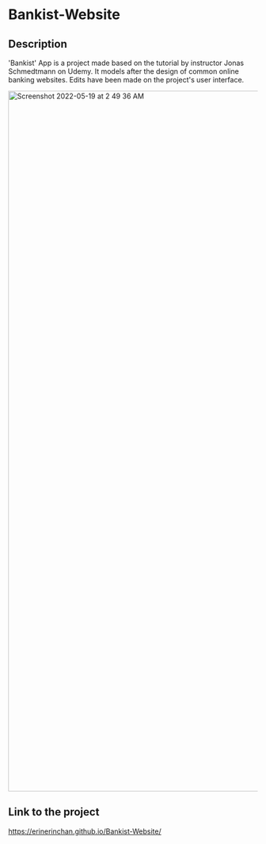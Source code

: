 # Bankist-Website

## Description
'Bankist' App is a project made based on the tutorial by instructor Jonas Schmedtmann on Udemy. It models after the design of common online banking websites. Edits have been made on the project's user interface.

<img width="1413" alt="Screenshot 2022-05-19 at 2 49 36 AM" src="https://user-images.githubusercontent.com/35587864/169125859-539096dc-cf41-4dce-a99f-299e7f565f2e.png">

## Link to the project
https://erinerinchan.github.io/Bankist-Website/

